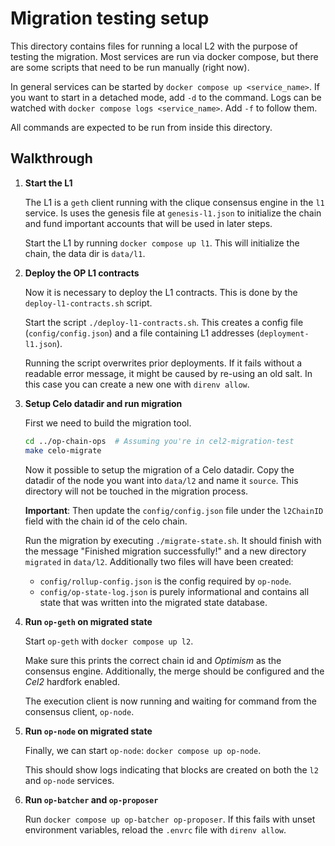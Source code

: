 # Migration testing setup

This directory contains files for running a local L2 with the purpose of testing
the migration. Most services are run via docker compose, but there are some
scripts that need to be run manually (right now).

In general services can be started by `docker compose up <service_name>`. If you
want to start in a detached mode, add `-d` to the command. Logs can be watched
with `docker compose logs <service_name>`. Add `-f` to follow them.

All commands are expected to be run from inside this directory.

## Walkthrough

1. **Start the L1**

   The L1 is a `geth` client running with the clique consensus engine in the
   `l1` service. Is uses the genesis file at `genesis-l1.json` to initialize the
   chain and fund important accounts that will be used in later steps.

   Start the L1 by running `docker compose up l1`. This will initialize the
   chain, the data dir is `data/l1`.

1. **Deploy the OP L1 contracts**

   Now it is necessary to deploy the L1 contracts. This is done by the
   `deploy-l1-contracts.sh` script.

   Start the script `./deploy-l1-contracts.sh`. This creates a config file
   (`config/config.json`) and a file containing L1 addresses
   (`deployment-l1.json`).

   Running the script overwrites prior deployments. If it fails without a
   readable error message, it might be caused by re-using an old salt. In this
   case you can create a new one with `direnv allow`.

1. **Setup Celo datadir and run migration**

   First we need to build the migration tool.

   ```sh
   cd ../op-chain-ops  # Assuming you're in cel2-migration-test
   make celo-migrate
   ```

   Now it possible to setup the migration of a Celo datadir.  Copy the datadir
   of the node you want into `data/l2` and name it `source`.  This directory
   will not be touched in the migration process.

   **Important**: Then update the `config/config.json` file under the
   `l2ChainID` field with the chain id of the celo chain.

   Run the migration by executing `./migrate-state.sh`. It should finish with
   the message "Finished migration successfully!" and a new directory `migrated`
   in `data/l2`. Additionally two files will have been created:

   - `config/rollup-config.json` is the config required by `op-node`.
   - `config/op-state-log.json` is purely informational and contains all state
   that was written into the migrated state database.

1. **Run `op-geth` on migrated state**

   Start `op-geth` with `docker compose up l2`.

   Make sure this prints the correct chain id and *Optimism* as the consensus
   engine. Additionally, the merge should be configured and the *Cel2* hardfork
   enabled.

   The execution client is now running and waiting for command from the
   consensus client, `op-node`.

1. **Run `op-node` on migrated state**

   Finally, we can start `op-node`: `docker compose up op-node`.

   This should show logs indicating that blocks are created on both the `l2` and
   `op-node` services.

1. **Run `op-batcher` and `op-proposer`**

   Run `docker compose up op-batcher op-proposer`. If this fails with unset
   environment variables, reload the `.envrc` file with `direnv allow`.
